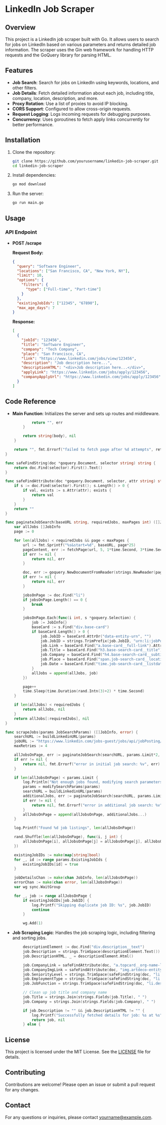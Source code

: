 # LinkedIn Job Scraper

## Overview

This project is a LinkedIn job scraper built with Go. It allows users to search for jobs on LinkedIn based on various parameters and returns detailed job information. The scraper uses the Gin web framework for handling HTTP requests and the GoQuery library for parsing HTML.

## Features

- **Job Search**: Search for jobs on LinkedIn using keywords, locations, and other filters.
- **Job Details**: Fetch detailed information about each job, including title, company, location, description, and more.
- **Proxy Rotation**: Use a list of proxies to avoid IP blocking.
- **CORS Support**: Configured to allow cross-origin requests.
- **Request Logging**: Logs incoming requests for debugging purposes.
- **Concurrency**: Uses goroutines to fetch apply links concurrently for better performance.

## Installation

1. Clone the repository:
    ```sh
    git clone https://github.com/yourusername/linkedin-job-scraper.git
    cd linkedin-job-scraper
    ```

2. Install dependencies:
    ```sh
    go mod download
    ```

3. Run the server:
    ```sh
    go run main.go
    ```

## Usage

### API Endpoint

- **POST /scrape**

  **Request Body:**
  ```json
  {
    "query": "Software Engineer",
    "locations": ["San Francisco, CA", "New York, NY"],
    "limit": 10,
    "options": {
      "filters": {
        "type": ["Full-time", "Part-time"]
      }
    },
    "existingJobIds": ["12345", "67890"],
    "max_age_days": 7
  }
  ```

  **Response:**
  ```json
  [
    {
      "jobId": "123456",
      "title": "Software Engineer",
      "company": "Tech Company",
      "place": "San Francisco, CA",
      "link": "https://www.linkedin.com/jobs/view/123456",
      "description": "Job description here...",
      "descriptionHTML": "<div>Job description here...</div>",
      "applyLink": "https://www.linkedin.com/jobs/apply/123456",
      "companyApplyUrl": "https://www.linkedin.com/jobs/apply/123456"
    }
  ]
  ```

## Code Reference

- **Main Function**: Initializes the server and sets up routes and middleware.
  
```200:310:main.go
			return "", err
		}

		return string(body), nil
	}

	return "", fmt.Errorf("failed to fetch page after %d attempts", retries)
}

func safeFindString(doc *goquery.Document, selector string) string {
	return doc.Find(selector).First().Text()
}

func safeFindAttribute(doc *goquery.Document, selector, attr string) string {
	if s := doc.Find(selector).First(); s.Length() > 0 {
		if val, exists := s.Attr(attr); exists {
			return val
		}
	}
	return ""
}

func paginateJobSearch(baseURL string, requiredJobs, maxPages int) ([]JobInfo, error) {
	var allJobs []JobInfo
	page := 0

	for len(allJobs) < requiredJobs && page < maxPages {
		url := fmt.Sprintf("%s&start=%d", baseURL, page*25)
		pageContent, err := fetchPage(url, 5, 1*time.Second, 3*time.Second, 2*time.Second)
		if err != nil {
			return nil, err
		}

		doc, err := goquery.NewDocumentFromReader(strings.NewReader(pageContent))
		if err != nil {
			return nil, err
		}

		jobsOnPage := doc.Find("li")
		if jobsOnPage.Length() == 0 {
			break
		}

		jobsOnPage.Each(func(i int, s *goquery.Selection) {
			job := JobInfo{}
			baseCard := s.Find("div.base-card")
			if baseCard.Length() > 0 {
				job.JobID = baseCard.AttrOr("data-entity-urn", "")
				job.JobID = strings.TrimPrefix(job.JobID, "urn:li:jobPosting:")
				job.Link = baseCard.Find("a.base-card__full-link").AttrOr("href", "")
				job.Title = baseCard.Find("h3.base-search-card__title").Text()
				job.Company = baseCard.Find("h4.base-search-card__subtitle").Text()
				job.Place = baseCard.Find("span.job-search-card__location").Text()
				job.Date = baseCard.Find("time.job-search-card__listdate").AttrOr("datetime", "")
			}
			allJobs = append(allJobs, job)
		})

		page++
		time.Sleep(time.Duration(rand.Intn(3)+2) * time.Second)
	}

	if len(allJobs) < requiredJobs {
		return allJobs, nil
	}
	return allJobs[:requiredJobs], nil
}

func scrapeJobs(params JobSearchParams) ([]JobInfo, error) {
	searchURL := buildLinkedinURL(params)
	jobURL := "https://www.linkedin.com/jobs-guest/jobs/api/jobPosting/%s"
	maxRetries := 4

	allJobsOnPage, err := paginateJobSearch(searchURL, params.Limit*2, 5)
	if err != nil {
		return nil, fmt.Errorf("error in initial job search: %v", err)
	}

	if len(allJobsOnPage) < params.Limit {
		log.Println("Not enough jobs found, modifying search parameters and retrying.")
		params = modifySearchParams(params)
		searchURL = buildLinkedinURL(params)
		additionalJobs, err := paginateJobSearch(searchURL, params.Limit*2-len(allJobsOnPage), 5)
		if err != nil {
			return nil, fmt.Errorf("error in additional job search: %v", err)
		}
		allJobsOnPage = append(allJobsOnPage, additionalJobs...)
	}

	log.Printf("Found %d job listings", len(allJobsOnPage))

	rand.Shuffle(len(allJobsOnPage), func(i, j int) {
		allJobsOnPage[i], allJobsOnPage[j] = allJobsOnPage[j], allJobsOnPage[i]
	})

	existingJobIDs := make(map[string]bool)
	for _, id := range params.ExistingJobIds {
		existingJobIDs[id] = true
	}

	jobDetailsChan := make(chan JobInfo, len(allJobsOnPage))
	errorChan := make(chan error, len(allJobsOnPage))
	var wg sync.WaitGroup

	for _, job := range allJobsOnPage {
		if existingJobIDs[job.JobID] {
			log.Printf("Skipping duplicate job ID: %s", job.JobID)
			continue
		}

		wg.Add(1)
```


- **Job Scraping Logic**: Handles the job scraping logic, including filtering and sorting jobs.
  
```372:389:main.go
		descriptionElement := doc.Find("div.description__text")
		job.Description = strings.TrimSpace(descriptionElement.Text())
		job.DescriptionHTML, _ = descriptionElement.Html()

		job.CompanyLink = safeFindAttribute(doc, "a.topcard__org-name-link", "href")
		job.CompanyImgLink = safeFindAttribute(doc, "img.artdeco-entity-image", "data-delayed-url")
		job.SeniorityLevel = strings.TrimSpace(safeFindString(doc, "li.description__job-criteria-item:contains('Seniority level')"))
		job.EmploymentType = strings.TrimSpace(safeFindString(doc, "li.description__job-criteria-item:contains('Employment type') span.description__job-criteria-text"))
		job.JobFunction = strings.TrimSpace(safeFindString(doc, "li.description__job-criteria-item:contains('Job function')"))

		// Clean up job title and company name
		job.Title = strings.Join(strings.Fields(job.Title), " ")
		job.Company = strings.Join(strings.Fields(job.Company), " ")

		if job.Description != "" && job.DescriptionHTML != "" {
			log.Printf("Successfully fetched details for job: %s at %s", job.Title, job.Company)
			return job, nil
		} else {
```


## License

This project is licensed under the MIT License. See the [LICENSE](LICENSE) file for details.

## Contributing

Contributions are welcome! Please open an issue or submit a pull request for any changes.

## Contact

For any questions or inquiries, please contact [yourname@example.com](mailto:yourname@example.com).
